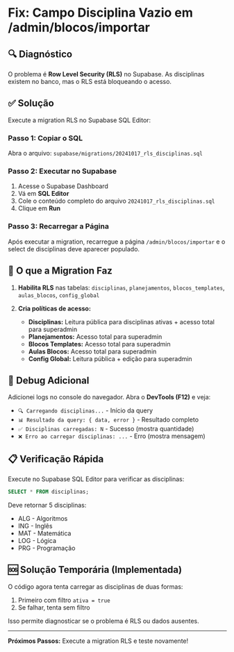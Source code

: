 # Fix: Campo Disciplina Vazio em /admin/blocos/importar

## 🔍 Diagnóstico

O problema é **Row Level Security (RLS)** no Supabase. As disciplinas existem no banco, mas o RLS está bloqueando o acesso.

## ✅ Solução

Execute a migration RLS no Supabase SQL Editor:

### Passo 1: Copiar o SQL

Abra o arquivo: `supabase/migrations/20241017_rls_disciplinas.sql`

### Passo 2: Executar no Supabase

1. Acesse o Supabase Dashboard
2. Vá em **SQL Editor**
3. Cole o conteúdo completo do arquivo `20241017_rls_disciplinas.sql`
4. Clique em **Run**

### Passo 3: Recarregar a Página

Após executar a migration, recarregue a página `/admin/blocos/importar` e o select de disciplinas deve aparecer populado.

## 🔧 O que a Migration Faz

1. **Habilita RLS** nas tabelas: `disciplinas`, `planejamentos`, `blocos_templates`, `aulas_blocos`, `config_global`

2. **Cria políticas de acesso:**
   - **Disciplinas:** Leitura pública para disciplinas ativas + acesso total para superadmin
   - **Planejamentos:** Acesso total para superadmin
   - **Blocos Templates:** Acesso total para superadmin
   - **Aulas Blocos:** Acesso total para superadmin
   - **Config Global:** Leitura pública + edição para superadmin

## 🐛 Debug Adicional

Adicionei logs no console do navegador. Abra o **DevTools (F12)** e veja:

- `🔍 Carregando disciplinas...` - Início da query
- `📊 Resultado da query: { data, error }` - Resultado completo
- `✅ Disciplinas carregadas: N` - Sucesso (mostra quantidade)
- `❌ Erro ao carregar disciplinas: ...` - Erro (mostra mensagem)

## 📋 Verificação Rápida

Execute no Supabase SQL Editor para verificar as disciplinas:

```sql
SELECT * FROM disciplinas;
```

Deve retornar 5 disciplinas:
- ALG - Algoritmos
- ING - Inglês
- MAT - Matemática
- LOG - Lógica
- PRG - Programação

## 🆘 Solução Temporária (Implementada)

O código agora tenta carregar as disciplinas de duas formas:
1. Primeiro com filtro `ativa = true`
2. Se falhar, tenta sem filtro

Isso permite diagnosticar se o problema é RLS ou dados ausentes.

---

**Próximos Passos:** Execute a migration RLS e teste novamente!


